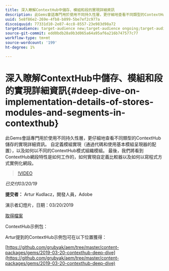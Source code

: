 ```yaml
---
title: 深入瞭解ContextHub中儲存、模組和段的實現詳細資訊
description: 此Gems會話專門用於使用不同持久性層，更仔細地查看不同類型的ContextHub儲存的實現詳細資訊。 自定義模組實現（通過代碼和使用基本模組呈現器的配置），以及如何以不同的ContextHub模式組織模組。 最後，我們將看到ContextHub網段特性是如何工作的，如何實現自定義比較器以及如何以寫程式方式實例化網段。
uuid: 5e8f86e2-269e-4fb8-b899-5be7ef2c977a
discoiquuid: 77331d10-2e87-4cc8-8557-23e983d98a72
targetaudience: target-audience new;target-audience ongoing;target-audience upgrader
source-git-commit: edd0bdb28a9b3d065a64a95af6a216b747577c77
workflow-type: tm+mt
source-wordcount: '199'
ht-degree: 1%

---
```


# 深入瞭解ContextHub中儲存、模組和段的實現詳細資訊{#deep-dive-on-implementation-details-of-stores-modules-and-segments-in-contexthub}

此Gems會話專門用於使用不同持久性層，更仔細地查看不同類型的ContextHub儲存的實現詳細資訊。 自定義模組實現（通過代碼和使用基本模組呈現器的配置），以及如何以不同的ContextHub模式組織模組。 最後，我們將看到ContextHub網段特性是如何工作的，如何實現自定義比較器以及如何以寫程式方式實例化網段。

>[!VIDEO](https://video.tv.adobe.com/v/27010/?quality=9)

*已交付03/20/19*

**提交者：** Artur Kudlacz，開發人員，Adobe

演示者幻燈片，日期：03/20/2019

[取得檔案](assets/aem-gems-contexthubdeepdive-03202019.pdf)

ContextHub示例包：

Artur提到的ContextHub示例包可在以下位置獲得：

[https://github.com/grubyak/aem/tree/master/content-packages/gems/2019-03-20-contexthub-deep-dive](https://github.com/grubyak/aem/tree/master/content-packages/gems/2019-03-20-contexthub-deep-dive)
